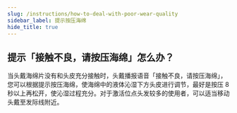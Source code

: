 ```yaml
---
slug: /instructions/how-to-deal-with-poor-wear-quality
sidebar_label: 提示按压海绵
hide_title: true
---
```


## 提示「接触不良，请按压海绵」怎么办？

当头戴海绵片没有和头皮充分接触时，头戴播报语音「接触不良，请按压海绵」，您可以根据提示按压海绵，使海绵中的液体沁湿下方头皮进行调节，最好是按压 8 秒以上再松开，使沁湿过程充分。对于激活位点头发较多的使用者，可以适当移动头戴至发际线附近。
